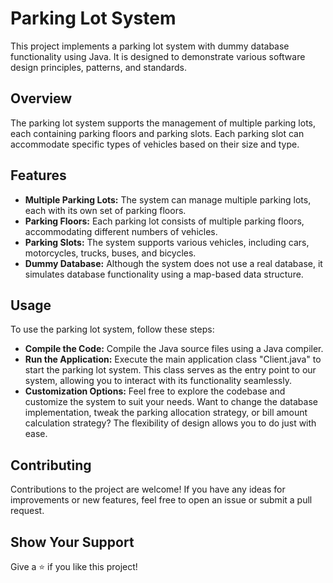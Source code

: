 # Parking Lot System
This project implements a parking lot system with dummy database functionality using Java. It is designed to demonstrate various software design principles, patterns, and standards.

## Overview
The parking lot system supports the management of multiple parking lots, each containing parking floors and parking slots. Each parking slot can accommodate specific types of vehicles based on their size and type.

## Features

* **Multiple Parking Lots:** The system can manage multiple parking lots, each with its own set of parking floors.
* **Parking Floors:** Each parking lot consists of multiple parking floors, accommodating different numbers of vehicles.
* **Parking Slots:** The system supports various vehicles, including cars, motorcycles, trucks, buses, and bicycles.
* **Dummy Database:** Although the system does not use a real database, it simulates database functionality using a map-based data structure.

## Usage
To use the parking lot system, follow these steps:

* **Compile the Code:** Compile the Java source files using a Java compiler.
* **Run the Application:** Execute the main application class "Client.java" to start the parking lot system. This class serves as the entry point to our system, allowing you to interact with its functionality seamlessly.
* **Customization Options:** Feel free to explore the codebase and customize the system to suit your needs. Want to change the database implementation, tweak the parking allocation strategy, or bill amount calculation strategy? The flexibility of design allows you to do just with ease.

## Contributing
Contributions to the project are welcome! If you have any ideas for improvements or new features, feel free to open an issue or submit a pull request.

## Show Your Support
Give a ⭐️ if you like this project!

